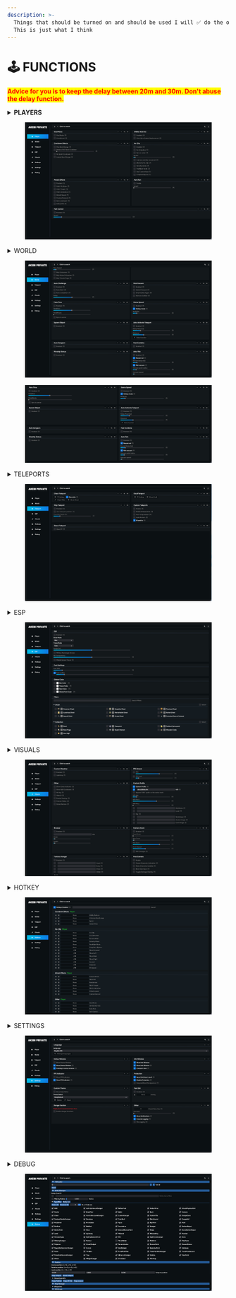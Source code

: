```yaml
---
description: >-
  Things that should be turned on and should be used I will ✅ do the opposite ❌
  This is just what I think
---
```


# 🕹 FUNCTIONS

<mark style="color:red;">**Advice for you is to keep the delay between 20m and 30m. Don't abuse the delay function.**</mark>

<details>

<summary><strong>PLAYERS</strong></summary>

* God Mod ✅
* Infinite Stamina ✅
* Noclip✅\
  No animation\
  Run on water\
  DragbackBypass\
  Camera-reactive movement
* Attacks Effects ✅\
  Muti hit\
  Custom Element\
  Critical Hit
* Cooldown Effects✅\
  \


</details>

<figure><img src="../.gitbook/assets/image (2) (1) (1).png" alt=""><figcaption></figcaption></figure>

<details>

<summary>WORLD</summary>



</details>

<figure><img src="../.gitbook/assets/spaces_ZbKaBGYDYr0igtCwvs4p_uploads_pm8goqUlLUHVcyrctbhB_1 (2) (1).webp" alt=""><figcaption></figcaption></figure>

<figure><img src="../.gitbook/assets/spaces_ZbKaBGYDYr0igtCwvs4p_uploads_2pcn1CW8p561WDZoiDmx_2023-09-28 11_45_10-Window.webp" alt=""><figcaption></figcaption></figure>

<details>

<summary>TELEPORTS</summary>



</details>

<figure><img src="../.gitbook/assets/spaces_ZbKaBGYDYr0igtCwvs4p_uploads_1KHIZ4wlAZEPBziOEKW7_1 (3).webp" alt=""><figcaption></figcaption></figure>

<details>

<summary>ESP</summary>



</details>

<figure><img src="../.gitbook/assets/spaces_ZbKaBGYDYr0igtCwvs4p_uploads_EqWYw2rsD8FuLvAJhGTo_1 (4).webp" alt=""><figcaption></figcaption></figure>

<details>

<summary>VISUALS</summary>



</details>

<figure><img src="../.gitbook/assets/spaces_ZbKaBGYDYr0igtCwvs4p_uploads_0bm9zL8aLXK1cWdlZGpT_1 (5).webp" alt=""><figcaption></figcaption></figure>

<details>

<summary>HOTKEY</summary>



</details>

<figure><img src="../.gitbook/assets/spaces_ZbKaBGYDYr0igtCwvs4p_uploads_yGFDckLBZCTX00F83Wnn_1 (6).webp" alt=""><figcaption></figcaption></figure>

<details>

<summary>SETTINGS</summary>



</details>

<figure><img src="../.gitbook/assets/spaces_ZbKaBGYDYr0igtCwvs4p_uploads_0Lsi0O0czmgEiNJUevm8_1 (7).webp" alt=""><figcaption></figcaption></figure>

<details>

<summary>DEBUG</summary>



</details>

<figure><img src="../.gitbook/assets/spaces_ZbKaBGYDYr0igtCwvs4p_uploads_e6VWQGpiO4tAeUulsGhR_1 (8).webp" alt=""><figcaption></figcaption></figure>



















